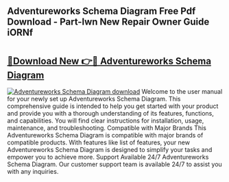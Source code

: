 ## Adventureworks Schema Diagram Free Pdf Download - Part-Iwn New Repair Owner Guide iORNf

# <h2><a href="http://dfkahh.blite.top/?on=Adventureworks+Schema+Diagram">🔗Download New 👉🔴 Adventureworks Schema Diagram</a></h2>

[![Adventureworks Schema Diagram download](https://i.imgur.com/lujVjoI.png)](http://dfkahh.blite.top/?on=Adventureworks+Schema+Diagram)
Welcome to the user manual for your newly set up Adventureworks Schema Diagram. This comprehensive guide is intended to help you get started with your product and provide you with a thorough understanding of its features, functions, and capabilities. You will find clear instructions for installation, usage, maintenance, and troubleshooting. Compatible with Major Brands This Adventureworks Schema Diagram is compatible with major brands of compatible products. With features like list of features, your new Adventureworks Schema Diagram is designed to simplify your tasks and empower you to achieve more. Support Available 24/7 Adventureworks Schema Diagram. Our customer support team is available 24/7 to assist you with any inquiries.
